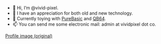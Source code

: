 - 👋 Hi, I’m @vivid-pixel.
- 👀 I have an appreciation for both old and new technology.
- 🌱 Currently toying with [PureBasic](https://purebasic.com) and [QB64](https://qb64phoenix.com).
- 📫 You can send me some electronic mail: admin at vividpixel dot co.

[Profile image (original)](https://www.freepik.com/premium-vector/trail-motocross-pixel-art-style_21055512.htm)
